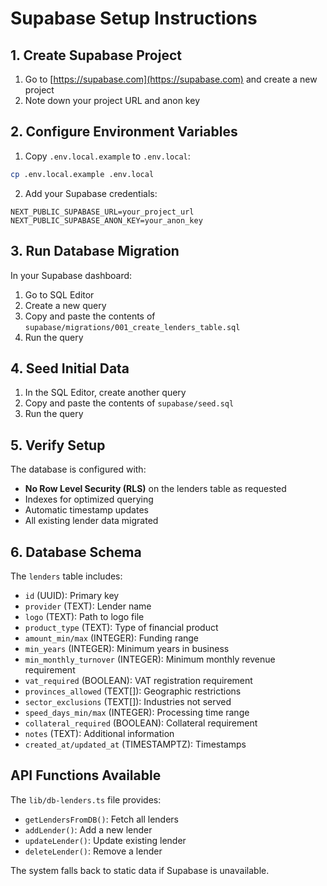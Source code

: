 # Supabase Setup Instructions

## 1. Create Supabase Project

1. Go to [https://supabase.com](https://supabase.com) and create a new project
2. Note down your project URL and anon key

## 2. Configure Environment Variables

1. Copy `.env.local.example` to `.env.local`:
```bash
cp .env.local.example .env.local
```

2. Add your Supabase credentials:
```
NEXT_PUBLIC_SUPABASE_URL=your_project_url
NEXT_PUBLIC_SUPABASE_ANON_KEY=your_anon_key
```

## 3. Run Database Migration

In your Supabase dashboard:

1. Go to SQL Editor
2. Create a new query
3. Copy and paste the contents of `supabase/migrations/001_create_lenders_table.sql`
4. Run the query

## 4. Seed Initial Data

1. In the SQL Editor, create another query
2. Copy and paste the contents of `supabase/seed.sql`
3. Run the query

## 5. Verify Setup

The database is configured with:
- **No Row Level Security (RLS)** on the lenders table as requested
- Indexes for optimized querying
- Automatic timestamp updates
- All existing lender data migrated

## 6. Database Schema

The `lenders` table includes:
- `id` (UUID): Primary key
- `provider` (TEXT): Lender name
- `logo` (TEXT): Path to logo file
- `product_type` (TEXT): Type of financial product
- `amount_min/max` (INTEGER): Funding range
- `min_years` (INTEGER): Minimum years in business
- `min_monthly_turnover` (INTEGER): Minimum monthly revenue requirement
- `vat_required` (BOOLEAN): VAT registration requirement
- `provinces_allowed` (TEXT[]): Geographic restrictions
- `sector_exclusions` (TEXT[]): Industries not served
- `speed_days_min/max` (INTEGER): Processing time range
- `collateral_required` (BOOLEAN): Collateral requirement
- `notes` (TEXT): Additional information
- `created_at/updated_at` (TIMESTAMPTZ): Timestamps

## API Functions Available

The `lib/db-lenders.ts` file provides:
- `getLendersFromDB()`: Fetch all lenders
- `addLender()`: Add a new lender
- `updateLender()`: Update existing lender
- `deleteLender()`: Remove a lender

The system falls back to static data if Supabase is unavailable.
